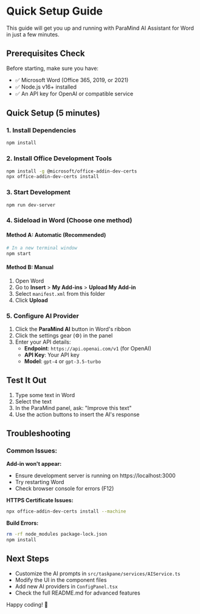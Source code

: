 # Quick Setup Guide

This guide will get you up and running with ParaMind AI Assistant for Word in just a few minutes.

## Prerequisites Check

Before starting, make sure you have:
- ✅ Microsoft Word (Office 365, 2019, or 2021)
- ✅ Node.js v16+ installed
- ✅ An API key for OpenAI or compatible service

## Quick Setup (5 minutes)

### 1. Install Dependencies
```bash
npm install
```

### 2. Install Office Development Tools
```bash
npm install -g @microsoft/office-addin-dev-certs
npx office-addin-dev-certs install
```

### 3. Start Development
```bash
npm run dev-server
```

### 4. Sideload in Word (Choose one method)

#### Method A: Automatic (Recommended)
```bash
# In a new terminal window
npm start
```

#### Method B: Manual
1. Open Word
2. Go to **Insert** > **My Add-ins** > **Upload My Add-in**
3. Select `manifest.xml` from this folder
4. Click **Upload**

### 5. Configure AI Provider
1. Click the **ParaMind AI** button in Word's ribbon
2. Click the settings gear (⚙️) in the panel
3. Enter your API details:
   - **Endpoint**: `https://api.openai.com/v1` (for OpenAI)
   - **API Key**: Your API key
   - **Model**: `gpt-4` or `gpt-3.5-turbo`

## Test It Out

1. Type some text in Word
2. Select the text
3. In the ParaMind panel, ask: "Improve this text"
4. Use the action buttons to insert the AI's response

## Troubleshooting

### Common Issues:

**Add-in won't appear:**
- Ensure development server is running on https://localhost:3000
- Try restarting Word
- Check browser console for errors (F12)

**HTTPS Certificate Issues:**
```bash
npx office-addin-dev-certs install --machine
```

**Build Errors:**
```bash
rm -rf node_modules package-lock.json
npm install
```

## Next Steps

- Customize the AI prompts in `src/taskpane/services/AIService.ts`
- Modify the UI in the component files
- Add new AI providers in `ConfigPanel.tsx`
- Check the full README.md for advanced features

Happy coding! 🚀 